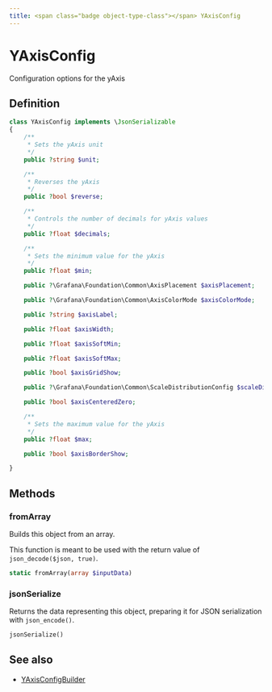 ```yaml
---
title: <span class="badge object-type-class"></span> YAxisConfig
---
```

# <span class="badge object-type-class"></span> YAxisConfig

Configuration options for the yAxis

## Definition

```php
class YAxisConfig implements \JsonSerializable
{
    /**
     * Sets the yAxis unit
     */
    public ?string $unit;

    /**
     * Reverses the yAxis
     */
    public ?bool $reverse;

    /**
     * Controls the number of decimals for yAxis values
     */
    public ?float $decimals;

    /**
     * Sets the minimum value for the yAxis
     */
    public ?float $min;

    public ?\Grafana\Foundation\Common\AxisPlacement $axisPlacement;

    public ?\Grafana\Foundation\Common\AxisColorMode $axisColorMode;

    public ?string $axisLabel;

    public ?float $axisWidth;

    public ?float $axisSoftMin;

    public ?float $axisSoftMax;

    public ?bool $axisGridShow;

    public ?\Grafana\Foundation\Common\ScaleDistributionConfig $scaleDistribution;

    public ?bool $axisCenteredZero;

    /**
     * Sets the maximum value for the yAxis
     */
    public ?float $max;

    public ?bool $axisBorderShow;

}
```
## Methods

### <span class="badge object-method"></span> fromArray

Builds this object from an array.

This function is meant to be used with the return value of `json_decode($json, true)`.

```php
static fromArray(array $inputData)
```

### <span class="badge object-method"></span> jsonSerialize

Returns the data representing this object, preparing it for JSON serialization with `json_encode()`.

```php
jsonSerialize()
```

## See also

 * <span class="badge builder"></span> [YAxisConfigBuilder](./builder-YAxisConfigBuilder.md)
